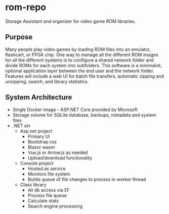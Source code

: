# rom-repo
Storage Assistant and organizer for video game ROM libraries. 

## Purpose

Many people play video games by loading ROM files into an emulator, flashcart, or FPGA chip. One way to manage all the different ROM images for all the different systems is to configure a shared network folder and divide ROMs for each system into subfolders. This software is a minimalist, optional application layer between the end user and the network folder. Features will include a web UI for batch file transfers, automatic zipping and unzipping, search, and library statistics. 

## System Architecture
* Single Docker image - ASP.NET Core provided by Microsoft
* Storage volume for SQLite database, backups, metadata and system files
* .NET sln 
    * Asp.net project
        * Primary UI
        * Bootstrap css
        * Blazor wasm
        * Vue.js or Arrow.js as needed
        * Upload/download functionality
    * Console project
        * Hosted as service
        * Monitors file system
        * Builds queue of file changes to process in worker thread
    * Class library
        * All db access via EF
        * Process file queue
        * Calculate stats
        * Search engine processing